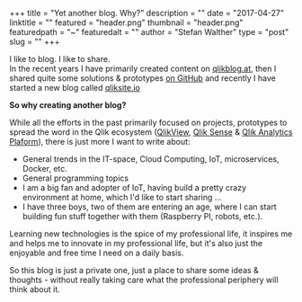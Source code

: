 +++
title = "Yet another blog. Why?"
description = ""
date = "2017-04-27"
linktitle = ""
featured = "header.png"
thumbnail = "header.png"
featuredpath = "~"
featuredalt = ""
author = "Stefan Walther"
type = "post"
slug = ""
+++


I like to blog. I like to share.   
In the recent years I have primarily created content on [qlikblog.at](http://www.qlikblog.at), then I shared quite some solutions & prototypes [on GitHub](https://github.com/stefanwalther) and recently I have started a new blog called [qliksite.io](http://qliksite.io)

**So why creating another blog?**

While all the efforts in the past primarily focused on projects, prototypes to spread the word in the Qlik ecosystem ([QlikView](http://www.qlik.com/us/products/qlikview), [Qlik Sense](http://www.qlik.com/us/products/qlik-sense) & [Qlik Analytics Plaform](http://www.qlik.com/us/products/qlik-analytics-platform)), there is just more I want to write about:

- General trends in the IT-space, Cloud Computing, IoT, microservices, Docker, etc.
- General programming topics
- I am a big fan and adopter of IoT, having build a pretty crazy environment at home, which I'd like to start sharing ...
- I have three boys, two of them are entering an age, where I can start building fun stuff together with them (Raspberry PI, robots, etc.).

Learning new technologies is the spice of my professional life, it inspires me and helps me to innovate in my professional life, but it's also just the enjoyable and free time I need on a daily basis.

So this blog is just a private one, just a place to share some ideas & thoughts - without really taking care what the professional periphery will think about it.


